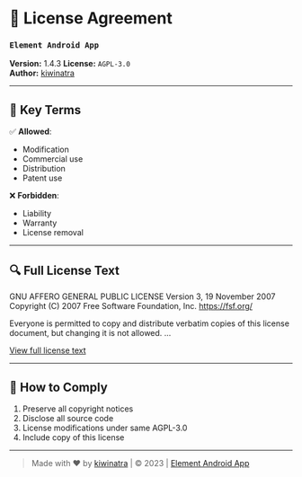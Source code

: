 # 📜 License Agreement

### `Element Android App`  
**Version:** 1.4.3 
**License:** `AGPL-3.0`  
**Author:** [kiwinatra](https://github.com/kiwinatra)  

---

## 📌 Key Terms

✅ **Allowed**:
- Modification
- Commercial use
- Distribution
- Patent use

❌ **Forbidden**:
- Liability
- Warranty
- License removal

---

## 🔍 Full License Text
GNU AFFERO GENERAL PUBLIC LICENSE
Version 3, 19 November 2007
Copyright (C) 2007 Free Software Foundation, Inc.
https://fsf.org/

Everyone is permitted to copy and distribute verbatim copies
of this license document, but changing it is not allowed.
...


[View full license text](https://www.gnu.org/licenses/agpl-3.0.en.html)

---

## 🌟 How to Comply

1. Preserve all copyright notices
2. Disclose all source code
3. License modifications under same AGPL-3.0
4. Include copy of this license

---

> Made with ♥ by [kiwinatra](https://github.com/kiwinatra) | © 2023 | [Element Android App](https://github.com/kiwinatra/Element-Android-App)
